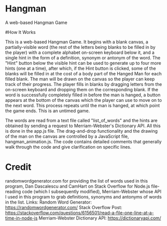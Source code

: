 # Hangman
A web-based Hangman Game 

#How It Works 

This is a web-based Hangman Game. It begins with a blank canvas, a partially-visible word (the rest of the letters being blanks to be filled in by the player) with a complete alphabet on-screen keyboard below it,
and a single hint in the form of a definition, synonym or antonym of the word. The "Hint" button below the visible hint can be used to generate up to four more hints 
(one at a time), after which, if the Hint button is clicked, some of the blanks will be filled in at the cost of a body part of the Hanged Man for each filled blank. The man 
will be drawn on the canvas so the player can keep track of their progress. The player fills in blanks by dragging letters from the on-screen keyboard and dropping them on the corresponding blank. 
If the word is successfully completely filled in before the man is hanged, a button appears at the bottom of the canvas which the player can use to move on to the next word.
This process repeats until the man is hanged, at which point the game ends. This is an untimed game. 

The words are read from a text file called "list_of_words" and the hints are obtained by sending a request to Merriam-Webster's Dictionary API. All this is done in the 
app.js file. The drag-and-drop functionality and the drawing of the man on the canvas are controlled by a JavaScript file, hangman_animation.js. The code contains detailed
comments that generally walk through the code and give clarification on specific lines. 


# Credit 

randomwordgenerator.com for providing the list of words used in this program,
Dan Dascalescu and CamHart on Stack Overflow for Node.js file-reading code (which I subsequently modified),
Merriam-Webster whose API I used in this program to grab definitions, synonyms and antonyms of words in the list. 
Links: 
Random Word Generator: https://randomwordgenerator.com/
Stack Overflow Post: https://stackoverflow.com/questions/6156501/read-a-file-one-line-at-a-time-in-node-js
Merriam-Webster Dictionary API: https://dictionaryapi.com/

